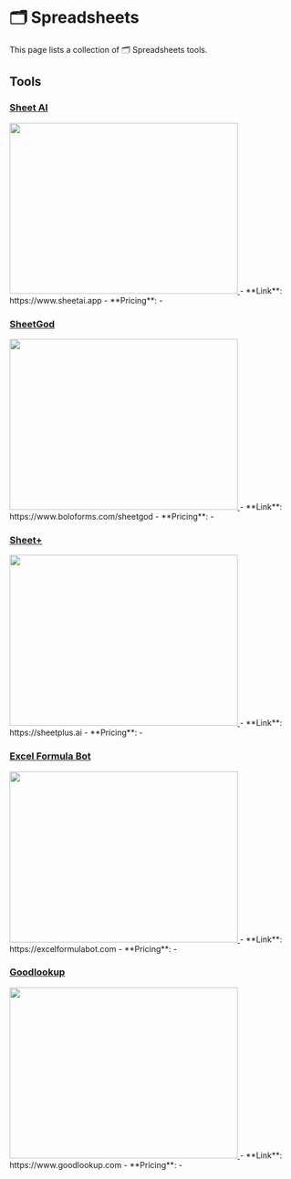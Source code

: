 # 🗂️ Spreadsheets

This page lists a collection of 🗂️ Spreadsheets tools.

## Tools

### [Sheet AI](https://www.sheetai.app)
<a href="https://www.sheetai.app">
   <img src="media/Sheet AI.png" width="400" height="300">
</a>
 - **Link**: https://www.sheetai.app
- **Pricing**: -

### [SheetGod](https://www.boloforms.com/sheetgod)
<a href="https://www.boloforms.com/sheetgod">
   <img src="media/SheetGod.png" width="400" height="300">
</a>
 - **Link**: https://www.boloforms.com/sheetgod
- **Pricing**: -

### [Sheet+](https://sheetplus.ai)
<a href="https://sheetplus.ai">
   <img src="media/Sheet+.png" width="400" height="300">
</a>
 - **Link**: https://sheetplus.ai
- **Pricing**: -

### [Excel Formula Bot](https://excelformulabot.com)
<a href="https://excelformulabot.com">
   <img src="media/Excel Formula Bot.png" width="400" height="300">
</a>
 - **Link**: https://excelformulabot.com
- **Pricing**: -

### [Goodlookup](https://www.goodlookup.com)
<a href="https://www.goodlookup.com">
   <img src="media/Goodlookup.png" width="400" height="300">
</a>
 - **Link**: https://www.goodlookup.com
- **Pricing**: -

